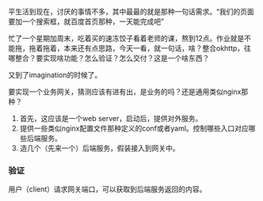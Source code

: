 平生活到现在，讨厌的事情不多，其中最最的就是那种一句话需求。“我们的页面要加一个搜索框，就百度首页那种，一天能完成吧”

忙了一个星期加周末，吃着买的速冻饺子看着老师的课，熬到12点。作业就是不能拖，拖着拖着，本来还有点思路，今天一看，就一句话，啥？整合okhttp，往哪整合？要实现啥功能？怎么验证？怎么交付？这是一个啥东西？

又到了imagination的时候了。

要实现一个业务网关，猜测应该有进有出，是业务的吗？还是通用类似nginx那种？

1. 首先，这应该是一个web server，启动后，提供对外服务。
2. 提供一些类似nginx配置文件那种定义的conf或者yaml。控制哪些入口对应哪些后端服务。
3. 造几个（先来一个）后端服务，假装接入到网关中。

### 验证

用户（client）请求网关端口，可以获取到后端服务返回的内容。